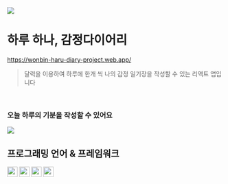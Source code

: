<img src="https://private-user-images.githubusercontent.com/144764686/295381471-c4da8438-d252-44d4-ac7f-f9312b619663.png?jwt=eyJhbGciOiJIUzI1NiIsInR5cCI6IkpXVCJ9.eyJpc3MiOiJnaXRodWIuY29tIiwiYXVkIjoicmF3LmdpdGh1YnVzZXJjb250ZW50LmNvbSIsImtleSI6ImtleTUiLCJleHAiOjE3MDQ4NDkwNjEsIm5iZiI6MTcwNDg0ODc2MSwicGF0aCI6Ii8xNDQ3NjQ2ODYvMjk1MzgxNDcxLWM0ZGE4NDM4LWQyNTItNDRkNC1hYzdmLWY5MzEyYjYxOTY2My5wbmc_WC1BbXotQWxnb3JpdGhtPUFXUzQtSE1BQy1TSEEyNTYmWC1BbXotQ3JlZGVudGlhbD1BS0lBVkNPRFlMU0E1M1BRSzRaQSUyRjIwMjQwMTEwJTJGdXMtZWFzdC0xJTJGczMlMkZhd3M0X3JlcXVlc3QmWC1BbXotRGF0ZT0yMDI0MDExMFQwMTA2MDFaJlgtQW16LUV4cGlyZXM9MzAwJlgtQW16LVNpZ25hdHVyZT1mODFkZGI3MjY1YmU1YjFhYjIwNjZhZjM2NjAwNWJjYzBkM2VjODk3OWNjZWM4ZTE3NjcwOGZhNjRlNTdmZWY5JlgtQW16LVNpZ25lZEhlYWRlcnM9aG9zdCZhY3Rvcl9pZD0wJmtleV9pZD0wJnJlcG9faWQ9MCJ9.AdmABn9aVjZLzIKeAfl9VHLdPT2CvM0vRS8vUy4L3ww">

<br/>

# 하루 하나, 감정다이어리
<a href="https://wonbin-haru-diary-project.web.app/" title="새 창으로 열기" target="_blank">https://wonbin-haru-diary-project.web.app/</a>
<blockquote>달력을 이용하여 하루에 한개 씩 나의 감정 일기장을 작성할 수 있는 리액트 앱입니다</blockquote>
<br/>

### 오늘 하루의 기분을 작성할 수 있어요
<img src="https://private-user-images.githubusercontent.com/144764686/295381430-a0fd7dab-6ac2-4c32-bf56-2100f205fac0.gif?jwt=eyJhbGciOiJIUzI1NiIsInR5cCI6IkpXVCJ9.eyJpc3MiOiJnaXRodWIuY29tIiwiYXVkIjoicmF3LmdpdGh1YnVzZXJjb250ZW50LmNvbSIsImtleSI6ImtleTUiLCJleHAiOjE3MDQ4NDkwNjEsIm5iZiI6MTcwNDg0ODc2MSwicGF0aCI6Ii8xNDQ3NjQ2ODYvMjk1MzgxNDMwLWEwZmQ3ZGFiLTZhYzItNGMzMi1iZjU2LTIxMDBmMjA1ZmFjMC5naWY_WC1BbXotQWxnb3JpdGhtPUFXUzQtSE1BQy1TSEEyNTYmWC1BbXotQ3JlZGVudGlhbD1BS0lBVkNPRFlMU0E1M1BRSzRaQSUyRjIwMjQwMTEwJTJGdXMtZWFzdC0xJTJGczMlMkZhd3M0X3JlcXVlc3QmWC1BbXotRGF0ZT0yMDI0MDExMFQwMTA2MDFaJlgtQW16LUV4cGlyZXM9MzAwJlgtQW16LVNpZ25hdHVyZT0zYzIzYTVlOTA0Njg5N2JiNWY1NWU2MmZhY2RjMjg2NjM3ZmViMmE1MjE4NmNkMTlkMDQ3NDAzNjk0NGJlODRmJlgtQW16LVNpZ25lZEhlYWRlcnM9aG9zdCZhY3Rvcl9pZD0wJmtleV9pZD0wJnJlcG9faWQ9MCJ9.bD6WLnqzcfpqMv-DdUyWZ2kx5TzIY5kpt314PfIF69o">

<br/>

## 프로그래밍 언어 & 프레임워크
<p align="left">
  <img src="https://camo.githubusercontent.com/5d01ff32c8ff69d52e2e19e6f2d6c3dec2565398ab6a49d85451f46726224614/68747470733a2f2f696d672e736869656c64732e696f2f62616467652f72656163742d3631444146423f6c6f676f3d7265616374266c6f676f436f6c6f723d7768697465" height="24px">
  <img src="https://camo.githubusercontent.com/64e3ed535b90fafa087dab829106804d76bd80a40ac55a542a4a51ff5dd440fa/68747470733a2f2f696d672e736869656c64732e696f2f62616467652f48544d4c352d4533344632363f7374796c653d666c6174266c6f676f3d48544d4c35266c6f676f436f6c6f723d7768697465" height="24px">
  <img src="https://camo.githubusercontent.com/d6bf556d08b49b7bdeca54eaae43675eec1a6249b9f9ab589ed7b8c6393e182d/68747470733a2f2f696d672e736869656c64732e696f2f62616467652f435353332d3135373242363f7374796c653d666c6174266c6f676f3d43535333266c6f676f436f6c6f723d7768697465" height="24px">
  <img src="https://camo.githubusercontent.com/a7eb481788fac742d0221a66cc189ac35c808e5389c353c8e5296c91cee336ce/68747470733a2f2f696d672e736869656c64732e696f2f62616467652f6a6176617363726970742d4637444631453f7374796c653d666c6174266c6f676f3d6a617661736372697074266c6f676f436f6c6f723d7768697465" height="24px">
</p>
